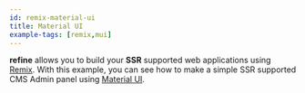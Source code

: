 ```yaml
---
id: remix-material-ui
title: Material UI
example-tags: [remix,mui]
---
```


**refine** allows you to build your **SSR** supported web applications using [Remix](https://remix.run/). With this example, you can see how to make a simple SSR supported CMS Admin panel using [Material UI](https://mui.com/material-ui/getting-started/overview/).

<CodeSandboxExample path="with-remix-material-ui" />
